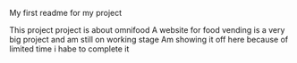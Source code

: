 My first readme for my project

This project project is about omnifood
A website for food vending
is a very big project and am still on working stage
Am showing it off here because of limited time i habe to complete it
